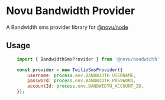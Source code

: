 # Novu Bandwidth Provider

A Bandwidth sms provider library for [@novu/node](https://github.com/khulnasoft/teleflow)

## Usage

```javascript
    import { BandwidthSmsProvider } from '@novu/bandwidth'

    const provider = new TwilioSmsProvider({
        username: process.env.BANDWIDTH_USERNAME,
        password: process.env.BANDWIDTH_PASSWORD,
        accountId: process.env.BANDWIDTH_ACCOUNT_ID, 
    });
```
